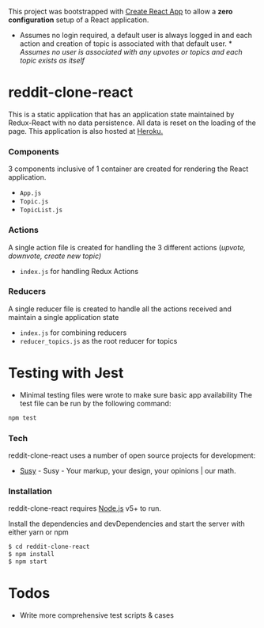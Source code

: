 This project was bootstrapped with [Create React App](https://github.com/facebookincubator/create-react-app) to allow a **zero configuration**  setup of a React application. 

* Assumes no login required, a default user is always logged in and each action and creation of topic is associated with that default user. *
*Assumes no user is associated with any upvotes or topics and each topic exists as itself*

# reddit-clone-react
This is a static application that has an application state maintained by Redux-React with no data persistence. All data is reset on the loading of the page.  This application is also hosted at [Heroku.](https://reddit-clone-react.herokuapp.com)
### Components
3 components inclusive of 1 container are created for rendering the React application.
  - `App.js`
  - `Topic.js`
  - `TopicList.js` <container>
### Actions
A single action file is created for handling the 3 different actions (*upvote, downvote, create new topic)*
 - `index.js` for handling Redux Actions
### Reducers
A single reducer file is created to handle all the actions received and maintain a single application state
- `index.js` for combining reducers
- `reducer_topics.js` as the root reducer for topics

# Testing with Jest
  - Minimal testing files were wrote to make sure basic app availability
 The test file can be run by the following command:
 ```sh
npm test
 ```

### Tech

reddit-clone-react uses a number of open source projects for development:

* [Susy](http://susy.oddbird.net/) - Susy - Your markup, your design, your opinions | our math.


### Installation

reddit-clone-react requires [Node.js](https://nodejs.org/) v5+ to run.

Install the dependencies and devDependencies and start the server with either yarn or npm

```sh
$ cd reddit-clone-react
$ npm install
$ npm start
```


# Todos
- Write more comprehensive test scripts & cases
